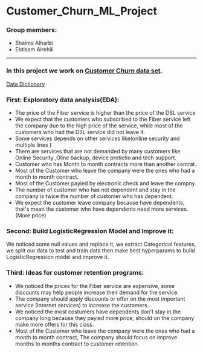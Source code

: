 # Customer_Churn_ML_Project
### Group members:
- Shaima Alharbi 
- Ebtisam Alrehili 
---
### In this project we work on  [Customer Churn data set](https://github.com/gumdropsteve/intro_to_machine_learning/raw/main/day_05/data/churn_data.csv).
[Data Dictionary ](https://docs.google.com/document/d/1SxzoPHWxoLHx_kiPTZEzZOoda2chHbHLdMGAFsGIqCY/edit)

### First: Exploratory data analysis(EDA):
- The price of the Fiber service is higher than the price of the DSL service
- We expect that the customers who subscribed to the Fiber service left the company due to the high price of the service, while most of the customers who had the DSL service did not leave it.
- Some services depends on other services like(online security and multiple lines )
- There are services that are not demanded by many customers like Online Security ,Oline backup, device protictio and tech support.
- Customer who has Month to month contracts more than another contrat.
- Most of the Customer who leave the company were the ones who had a month to month contract.
- Most of the Customer payied by electronic check and leave the compny.
- The number of customer who has not dependent and stay in the company is twice the number of customer who has dependent.
- We expect the customer leave company because have dependents, that's mean the customer who have dependents need more services. (More price)


### Second: Build LogisticRegression Model and Improve it:
We noticed some null values and replace it, we extract Categorical features, we split our data to test and train data then make best hyperparams to build LogisticRegression model and improve it.

### Third: Ideas for customer retention programs:
- We noticed the prices for the Fiber service are expensive, some discounts may help people increase their demand for the service.
- The company should apply discounts or offer on the most important service (Internet services) to increase the customers.
- We noticed the most costumers have dependents don't stay in the company long because they payied more price, should on the company make more offers for this class.
- Most of the Customer who leave the company were the ones who had a month to month contract, The company should focus on improve months to months contract to customer retention.
